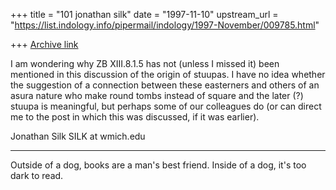 +++
title = "101 jonathan silk"
date = "1997-11-10"
upstream_url = "https://list.indology.info/pipermail/indology/1997-November/009785.html"

+++
[Archive link](https://list.indology.info/pipermail/indology/1997-November/009785.html)

I am wondering why ZB XIII.8.1.5 has not (unless I missed it) been
mentioned in this discussion of the origin of stuupas. I have no idea
whether the suggestion of a connection between these easterners and others
of an asura nature who make round tombs instead of square and the later (?)
stuupa is meaningful, but perhaps some of our colleagues do (or can direct
me to the post in which this was discussed, if it was earlier).

Jonathan Silk
SILK at wmich.edu

*******************
Outside of a dog, books are a man's best friend. Inside of a dog, it's too
dark to read.



